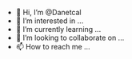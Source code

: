 - 👋 Hi, I’m @Danetcal
- 👀 I’m interested in ...
- 🌱 I’m currently learning ...
- 💞️ I’m looking to collaborate on ...
- 📫 How to reach me ...

<!---
Danetcal/Danetcal is a ✨ special ✨ repository because its `README.md` (this file) appears on your GitHub profile.
You can click the Preview link to take a look at your changes.
--->
